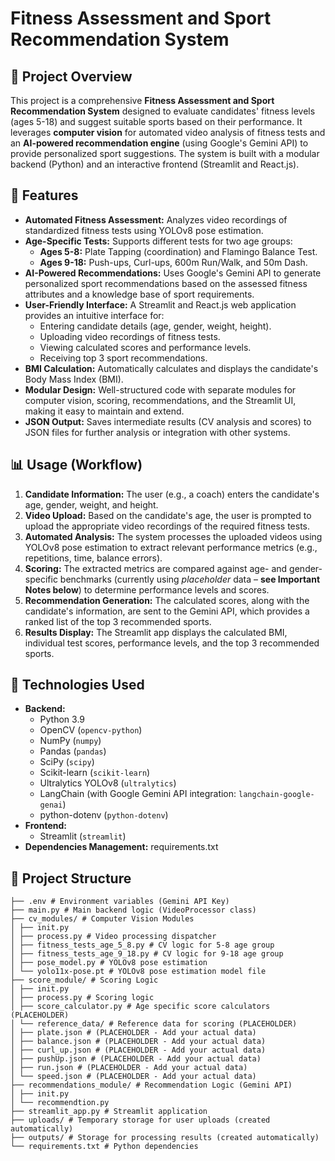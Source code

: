 # Fitness Assessment and Sport Recommendation System

## 📌 Project Overview

This project is a comprehensive **Fitness Assessment and Sport Recommendation System** designed to evaluate candidates' fitness levels (ages 5-18) and suggest suitable sports based on their performance.  It leverages **computer vision** for automated video analysis of fitness tests and an **AI-powered recommendation engine** (using Google's Gemini API) to provide personalized sport suggestions. The system is built with a modular backend (Python) and an interactive frontend (Streamlit and React.js).

## 🚀 Features

*   **Automated Fitness Assessment:**  Analyzes video recordings of standardized fitness tests using YOLOv8 pose estimation.
*   **Age-Specific Tests:** Supports different tests for two age groups:
    *   **Ages 5-8:** Plate Tapping (coordination) and Flamingo Balance Test.
    *   **Ages 9-18:** Push-ups, Curl-ups, 600m Run/Walk, and 50m Dash.
*   **AI-Powered Recommendations:**  Uses Google's Gemini API to generate personalized sport recommendations based on the assessed fitness attributes and a knowledge base of sport requirements.
*   **User-Friendly Interface:**  A Streamlit and React.js web application provides an intuitive interface for:
    *   Entering candidate details (age, gender, weight, height).
    *   Uploading video recordings of fitness tests.
    *   Viewing calculated scores and performance levels.
    *   Receiving top 3 sport recommendations.
*   **BMI Calculation:** Automatically calculates and displays the candidate's Body Mass Index (BMI).
*   **Modular Design:**  Well-structured code with separate modules for computer vision, scoring, recommendations, and the Streamlit UI, making it easy to maintain and extend.
*   **JSON Output:**  Saves intermediate results (CV analysis and scores) to JSON files for further analysis or integration with other systems.

## 📊 Usage (Workflow)

1.  **Candidate Information:** The user (e.g., a coach) enters the candidate's age, gender, weight, and height.
2.  **Video Upload:** Based on the candidate's age, the user is prompted to upload the appropriate video recordings of the required fitness tests.
3.  **Automated Analysis:** The system processes the uploaded videos using YOLOv8 pose estimation to extract relevant performance metrics (e.g., repetitions, time, balance errors).
4.  **Scoring:** The extracted metrics are compared against age- and gender-specific benchmarks (currently using *placeholder* data – **see Important Notes below**) to determine performance levels and scores.
5.  **Recommendation Generation:**  The calculated scores, along with the candidate's information, are sent to the Gemini API, which provides a ranked list of the top 3 recommended sports.
6.  **Results Display:** The Streamlit app displays the calculated BMI, individual test scores, performance levels, and the top 3 recommended sports.

## 🧠 Technologies Used

*   **Backend:**
    *   Python 3.9
    *   OpenCV (`opencv-python`)
    *   NumPy (`numpy`)
    *   Pandas (`pandas`)
    *   SciPy (`scipy`)
    *   Scikit-learn (`scikit-learn`)
    *   Ultralytics YOLOv8 (`ultralytics`)
    *   LangChain (with Google Gemini API integration: `langchain-google-genai`)
    *   python-dotenv (`python-dotenv`)
*   **Frontend:**
    *   Streamlit (`streamlit`)
* **Dependencies Management:** requirements.txt

## 📂 Project Structure
```fitness_app/
├── .env # Environment variables (Gemini API Key)
├── main.py # Main backend logic (VideoProcessor class)
├── cv_modules/ # Computer Vision Modules
│ ├── init.py
│ ├── process.py # Video processing dispatcher
│ ├── fitness_tests_age_5_8.py # CV logic for 5-8 age group
│ ├── fitness_tests_age_9_18.py # CV logic for 9-18 age group
│ ├── pose_model.py # YOLOv8 pose estimation
│ └── yolo11x-pose.pt # YOLOv8 pose estimation model file
├── score_module/ # Scoring Logic
│ ├── init.py
│ ├── process.py # Scoring logic
│ ├── score_calculator.py # Age specific score calculators (PLACEHOLDER)
│ └── reference_data/ # Reference data for scoring (PLACEHOLDER)
│ ├── plate.json # (PLACEHOLDER - Add your actual data)
│ ├── balance.json # (PLACEHOLDER - Add your actual data)
│ ├── curl_up.json # (PLACEHOLDER - Add your actual data)
│ ├── pushUp.json # (PLACEHOLDER - Add your actual data)
│ ├── run.json # (PLACEHOLDER - Add your actual data)
│ └── speed.json # (PLACEHOLDER - Add your actual data)
├── recommendations_module/ # Recommendation Logic (Gemini API)
│ ├── init.py
│ └── recommendtion.py
├── streamlit_app.py # Streamlit application
├── uploads/ # Temporary storage for user uploads (created automatically)
├── outputs/ # Storage for processing results (created automatically)
└── requirements.txt # Python dependencies
```
